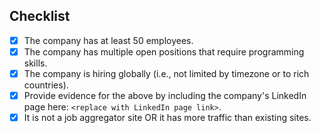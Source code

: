 <!--
Thank you for your contribution!
We love to see more remote companies, but we keep the list curated.
Please use the checklist to verify that the proposed company matches the current criteria.
-->

## Checklist

- [x] The company has at least 50 employees.
- [x] The company has multiple open positions that require programming skills.
- [x] The company is hiring globally (i.e., not limited by timezone or to rich countries).
- [x] Provide evidence for the above by including the company's LinkedIn page here: `<replace with LinkedIn page link>`.
- [x] It is not a job aggregator site OR it has more traffic than existing sites.
